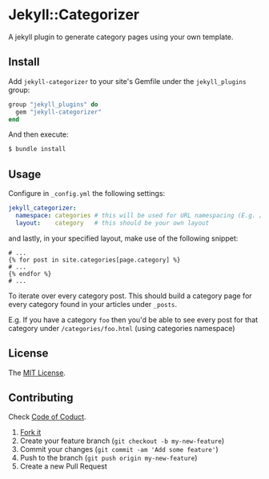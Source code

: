 # Jekyll::Categorizer

A jekyll plugin to generate category pages using your own template.

## Install

Add `jekyll-categorizer` to your site's Gemfile under the
`jekyll_plugins` group:


```ruby
group "jekyll_plugins" do
  gem "jekyll-categorizer"
end
```

And then execute:

```bash
$ bundle install
```

## Usage

Configure in `_config.yml` the following settings:

```yaml
jekyll_categorizer:
  namespace: categories # this will be used for URL namespacing (E.g. /categories/foo)
  layout:    category   # this should be your own layout
```

and lastly, in your specified layout, make use of the following snippet:

```
# ...
{% for post in site.categories[page.category] %}
# ...
{% endfor %}
# ...
```

To iterate over every category post. This should build a category page for every category found in your
articles under `_posts`.

E.g. If you have a category `foo` then you'd be able to see every post
for that category under `/categories/foo.html` (using categories
namespace)

## License

The [MIT License](LICENSE.md).

## Contributing

Check [Code of Coduct](CODE_OF_CONDUCT.md).

1. [Fork it](https://github.com/joiggama/jekyll-categorizer/fork)
2. Create your feature branch (`git checkout -b my-new-feature`)
3. Commit your changes (`git commit -am 'Add some feature'`)
4. Push to the branch (`git push origin my-new-feature`)
5. Create a new Pull Request
